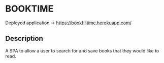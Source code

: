 # BOOKTIME

Deployed application -> https://bookfilltime.herokuapp.com/

## Description
A SPA to allow a user to search for and save books that they would like to read.
